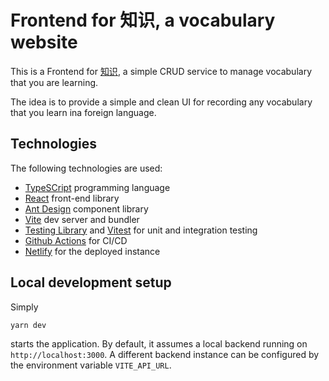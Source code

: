 # Frontend for 知识, a vocabulary website

This is a Frontend for [知识](https://github.com/Toth23/vocab_crud), a simple CRUD service to manage vocabulary that you are learning.

The idea is to provide a simple and clean UI for recording any vocabulary that you learn ina foreign language.

## Technologies

The following technologies are used:

- [TypeSCript](https://www.typescriptlang.org/) programming language
- [React](https://react.dev/) front-end library
- [Ant Design](https://ant.design/) component library
- [Vite](https://vitejs.dev/) dev server and bundler
- [Testing Library](https://testing-library.com/) and [Vitest](https://vitest.dev/) for unit and integration testing
- [Github Actions](https://docs.github.com/en/actions) for CI/CD
- [Netlify](https://www.netlify.com/) for the deployed instance

## Local development setup

Simply

```shell
yarn dev
```

starts the application. By default, it assumes a local backend running on `http://localhost:3000`. A different backend instance can be configured by the environment variable `VITE_API_URL`.
